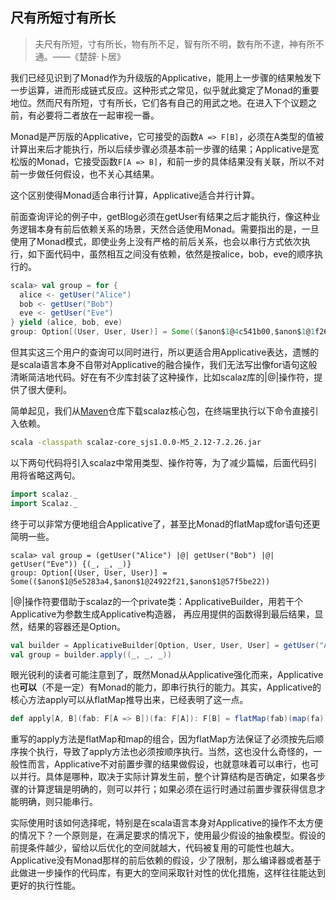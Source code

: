 ## 尺有所短寸有所长

> 夫尺有所短，寸有所长，物有所不足，智有所不明，数有所不逮，神有所不通。——《楚辞·卜居》

我们已经见识到了Monad作为升级版的Applicative，能用上一步骤的结果触发下一步运算，进而形成链式反应。这种形式之常见，似乎就此奠定了Monad的重要地位。然而尺有所短，寸有所长，它们各有自己的用武之地。在进入下个议题之前，有必要将二者放在一起审视一番。

Monad是严厉版的Applicative，它可接受的函数`A => F[B]`，必须在A类型的值被计算出来后才能执行，所以后续步骤必须基本前一步骤的结果；Applicative是宽松版的Monad，它接受函数`F[A => B]`，和前一步的具体结果没有关联，所以不对前一步做任何假设，也不关心其结果。

这个区别使得Monad适合串行计算，Applicative适合并行计算。

前面查询评论的例子中，getBlog必须在getUser有结果之后才能执行，像这种业务逻辑本身有前后依赖关系的场景，天然合适使用Monad。需要指出的是，一旦使用了Monad模式，即使业务上没有严格的前后关系，也会以串行方式依次执行，如下面代码中，虽然相互之间没有依赖，依然是按alice，bob，eve的顺序执行的。
```scala
scala> val group = for {
  alice <- getUser("Alice")
  bob <- getUser("Bob")
  eve <- getUser("Eve")
} yield (alice, bob, eve)
group: Option[(User, User, User)] = Some(($anon$1@4c541b00,$anon$1@1f26bd62,$anon$1@61f18997))
```

但其实这三个用户的查询可以同时进行，所以更适合用Applicative表达，遗憾的是scala语言本身不自带对Applicative的融合操作，我们无法写出像for语句这般清晰简洁地代码。好在有不少库封装了这种操作，比如scalaz库的|@|操作符，提供了很大便利。

简单起见，我们从[Maven](https://search.maven.org/remotecontent?filepath=org/scalaz/scalaz-core_sjs1.0.0-M5_2.12/7.2.26/scalaz-core_sjs1.0.0-M5_2.12-7.2.26.jar)仓库下载scalaz核心包，在终端里执行以下命令直接引入依赖。
```bash
scala -classpath scalaz-core_sjs1.0.0-M5_2.12-7.2.26.jar
```
以下两句代码将引入scalaz中常用类型、操作符等，为了减少篇幅，后面代码引用将省略这两句。
```scala
import scalaz._
import Scalaz._
```
终于可以非常方便地组合Applicative了，甚至比Monad的flatMap或for语句还更简明一些。
```
scala> val group = (getUser("Alice") |@| getUser("Bob") |@| getUser("Eve")) {(_, _, _)}
group: Option[(User, User, User)] = Some(($anon$1@5e5283a4,$anon$1@24922f21,$anon$1@57f5be22))
```
|@|操作符要借助于scalaz的一个private类：ApplicativeBuilder，用若干个Applicative为参数生成Applicative构造器， 再应用提供的函数得到最后结果，显然，结果的容器还是Option。
```scala
val builder = ApplicativeBuilder[Option, User, User, User] = getUser("Alice") |@| getUser("Bob") |@| getUser("Eve")
val group = builder.apply((_, _, _))
```

眼光锐利的读者可能注意到了，既然Monad从Applicative强化而来，Applicative也**可以**（不是一定）有Monad的能力，即串行执行的能力。其实，Applicative的核心方法apply可以从flatMap推导出来，已经表明了这一点。
```scala
def apply[A, B](fab: F[A => B])(fa: F[A]): F[B] = flatMap(fab)(map(fa))
```
重写的apply方法是flatMap和map的组合，因为flatMap方法保证了必须按先后顺序挨个执行，导致了apply方法也必须按顺序执行。当然，这也没什么奇怪的，一般性而言，Applicative不对前置步骤的结果做假设，也就意味着可以串行，也可以并行。具体是哪种，取决于实际计算发生前，整个计算结构是否确定，如果各步骤的计算逻辑是明确的，则可以并行；如果必须在运行时通过前置步骤获得信息才能明确，则只能串行。

实际使用时该如何选择呢，特别是在scala语言本身对Applicative的操作不太方便的情况下？一个原则是，在满足要求的情况下，使用最少假设的抽象模型。假设的前提条件越少，留给以后优化的空间就越大，代码被复用的可能性也越大。Applicative没有Monad那样的前后依赖的假设，少了限制，那么编译器或者基于此做进一步操作的代码库，有更大的空间采取针对性的优化措施，这样往往能达到更好的执行性能。
